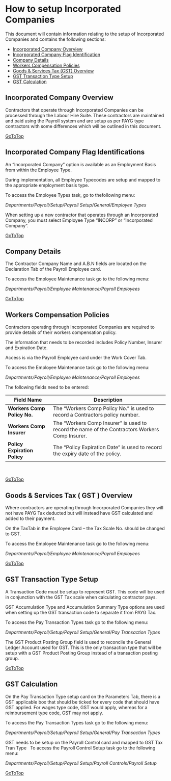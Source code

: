# How to setup Incorporated Companies

This document will contain information relating to the setup of Incorporated Companies and contains the
following sections:

- [Incorporated Company Overview](#incorporated-company-overview)
- [Incorporated Company Flag Identification](#incorporated-company-flag-identification)
- [Company Details](#company-details)
- [Workers Compensation Policies](#workers-compensation-policies)
- [Goods & Services Tax (GST) Overview](#goods-&-services-tax-(gst)-overview)
- [GST Transaction Type Setup](#gst-transaction-type-setup)
- [GST Calculation](#gst-calculation)

## Incorporated Company Overview

Contractors that operate through Incorporated
Companies can be processed through the Labour Hire Suite. These contractors are
maintained and paid using the Payroll system and are setup as per PAYG type
contractors with some differences which will be outlined in this document.

[GoToTop](#how-to-setup-incorporated-companies)

## Incorporated Company Flag Identifications

An “Incorporated Company” option is available as an Employment Basis from within the Employee Type. 

During implementation, all Employee Typecodes are setup and mapped to the appropriate employment basis type. 

To access the Employee Types task, go to thefollowing menu:

*Departments/Payroll/Setup/Payroll Setup/General/Employee Types*

When setting up a new contractor that operates through an Incorporated Company, you must select Employee Type “INCORP” or “Incorporated Company”.

[GoToTop](#how-to-setup-incorporated-companies)
     
## Company Details

The Contractor Company Name and A.B.N fields are located on the Declaration Tab of the Payroll Employee card.

To access the Employee Maintenance task go to the following menu: 

*Departments/Payroll/Employee Maintenance/Payroll Employees*

[GoToTop](#how-to-setup-incorporated-companies)

## Workers Compensation Policies

Contractors operating through Incorporated Companies are required to provide details of their workers compensation policy.

The information that needs to be recorded
includes Policy Number, Insurer and Expiration Date.

Access is via the Payroll Employee card under the Work Cover Tab.

To access the Employee Maintenance task go to the following menu:

*Departments/Payroll/Employee Maintenance/Payroll Employees*

The following fields need to be entered:

 |Field Name | Description
 |--------------------------------------------------------------- | --------------------------------------------------------------|
 |**Workers Comp Policy No.** |The “Workers Comp Policy No.” is used to  record a Contractors policy number.|
 |**Workers Comp Insurer** | The “Workers Comp Insurer” is used to record the name of the Contractors Workers Comp Insurer.|
|**Policy Expiration Policy**|The “Policy Expiration Date” is used to record the expiry date of the policy.|
   

[GoToTop](#how-to-setup-incorporated-companies)
    
## Goods & Services Tax ( GST ) Overview

Where contractors are operating through Incorporated Companies they will not have PAYG Tax deducted but will instead
have GST calculated and added to their payment.

On the TaxTab in the Employee Card – the Tax Scale No. should be changed to GST.

To access the Employee Maintenance task go to the following menu: 

*Departments/Payroll/Employee Maintenance/Payroll Employees*

[GoToTop](#how-to-setup-incorporated-companies)

## GST Transaction Type Setup

A Transaction Code must be setup to represent GST. This code will be used in conjunction with the GST Tax scale when
calculating contractor pays.

GST Accumulation Type and Accumulation Summary Type options are used when setting up the GST transaction code to
separate it from PAYG Tax.

To access the Pay Transaction Types task go to the following menu: 

*Departments/Payroll/Setup/Payroll Setup/General/Pay Transaction Types*

The GST Product Posting Group field is used to reconcile the General Ledger Account used for GST. This is the only
transaction type that will be setup with a GST Product Posting Group instead of a transaction posting group.

[GoToTop](#how-to-setup-incorporated-companies)

## GST Calculation

On the Pay Transaction Type setup card on the Parameters Tab, there is a GST applicable box that should be ticked for every code that should have GST applied. For wages type code, GST would apply, whereas for a reimbursement type code, GST may not apply.

To access the Pay Transaction Types task go to the following menu: 

*Departments/Payroll/Setup/Payroll Setup/General/Pay Transaction Types*

GST needs to be setup on the Payroll Control card and mapped to GST Tax Tran Type
 
To access the Payroll Control Setup task go to the following menu: 

*Departments/Payroll/Setup/Payroll Setup/Payroll Controls/Payroll Setup*


 [GoToTop](#how-to-setup-incorporated-companies)


